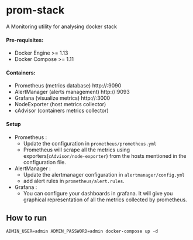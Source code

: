 # prom-stack
A Monitoring utility for analysing docker stack


#### Pre-requisites:
 * Docker Engine >= 1.13
 * Docker Compose >= 1.11

#### Containers:
 * Prometheus (metrics database) http://<host-ip>:9090
 * AlertManager (alerts management) http://<host-ip>:9093
 * Grafana (visualize metrics) http://<host-ip>:3000
 * NodeExporter (host metrics collector)
 * cAdvisor (containers metrics collector)

#### Setup
 * Prometheus :
    * Update the configuration in `prometheus/prometheus.yml`
    * Prometheus will scrape all the metrics using exporters(`cAdvisor/node-exporter`) from the hosts mentioned in the configuration file.
 * AlertManager :
    * Update the alertmanager configuration in `alertmanager/config.yml`
    * add alert rules in `prometheus/alert.rules`.
 * Grafana :
    * You can configure your dashboards in grafana. It will give you graphical representation of all the metrics collected by prometheus.
## How to run
```ADMIN_USER=admin ADMIN_PASSWORD=admin docker-compose up -d```
